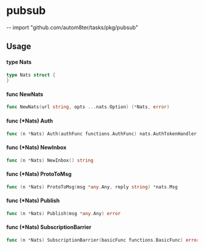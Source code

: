# pubsub
--
    import "github.com/autom8ter/tasks/pkg/pubsub"


## Usage

#### type Nats

```go
type Nats struct {
}
```


#### func  NewNats

```go
func NewNats(url string, opts ...nats.Option) (*Nats, error)
```

#### func (*Nats) Auth

```go
func (n *Nats) Auth(authFunc functions.AuthFunc) nats.AuthTokenHandler
```

#### func (*Nats) NewInbox

```go
func (n *Nats) NewInbox() string
```

#### func (*Nats) ProtoToMsg

```go
func (n *Nats) ProtoToMsg(msg *any.Any, reply string) *nats.Msg
```

#### func (*Nats) Publish

```go
func (n *Nats) Publish(msg *any.Any) error
```

#### func (*Nats) SubscriptionBarrier

```go
func (n *Nats) SubscriptionBarrier(basicFunc functions.BasicFunc) error
```
